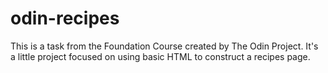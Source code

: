 # odin-recipes

This is a task from the Foundation Course created by The Odin Project. 
It's a little project focused on using basic HTML to construct a recipes page.